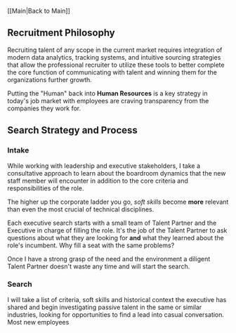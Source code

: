 [[Main|Back to Main]]
## Recruitment Philosophy

Recruiting talent of any scope in the current market requires integration of  modern data analytics, tracking systems, and intuitive sourcing strategies that allow the professional recruiter to utilize these tools to better complete the core function of communicating with talent and winning them for the organizations further growth. 

Putting the "Human" back into **Human Resources** is a key strategy in today's job market with employees are craving transparency from the companies they work for. 

## Search Strategy and Process

### Intake 
While working with leadership and executive stakeholders, I take a consultative approach to learn about the boardroom dynamics that the new staff member will encounter in addition to the core criteria and responsibilities of the role. 

The higher up the corporate ladder you go, *soft skills* become **more** relevant than even the most crucial of technical disciplines. 

Each executive search starts with a small team of Talent Partner and the Executive in charge of filling the role. It's the job of the Talent Partner to ask questions about what they are looking for **and** what they learned about the role's incumbent. Why fill a seat with the same problems?

Once I have a strong grasp of the need and the environment a diligent Talent Partner doesn't waste any time and will start the search. 

### Search
I will take a list of criteria, soft skills and historical context the executive has shared and begin investigating passive talent in the same or similar industries, looking for opportunities to find a lead into casual conversation. Most new employees
